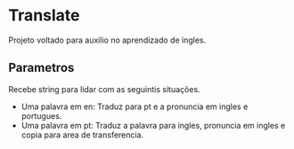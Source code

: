 # Translate
Projeto voltado para auxilio no aprendizado de ingles.

## Parametros
Recebe string para lidar com as seguintis situações.
* Uma palavra em en: Traduz para pt e a pronuncia em ingles e portugues.
* Uma palavra em pt: Traduz a palavra para ingles, pronuncia em ingles e copia para area de transferencia.

